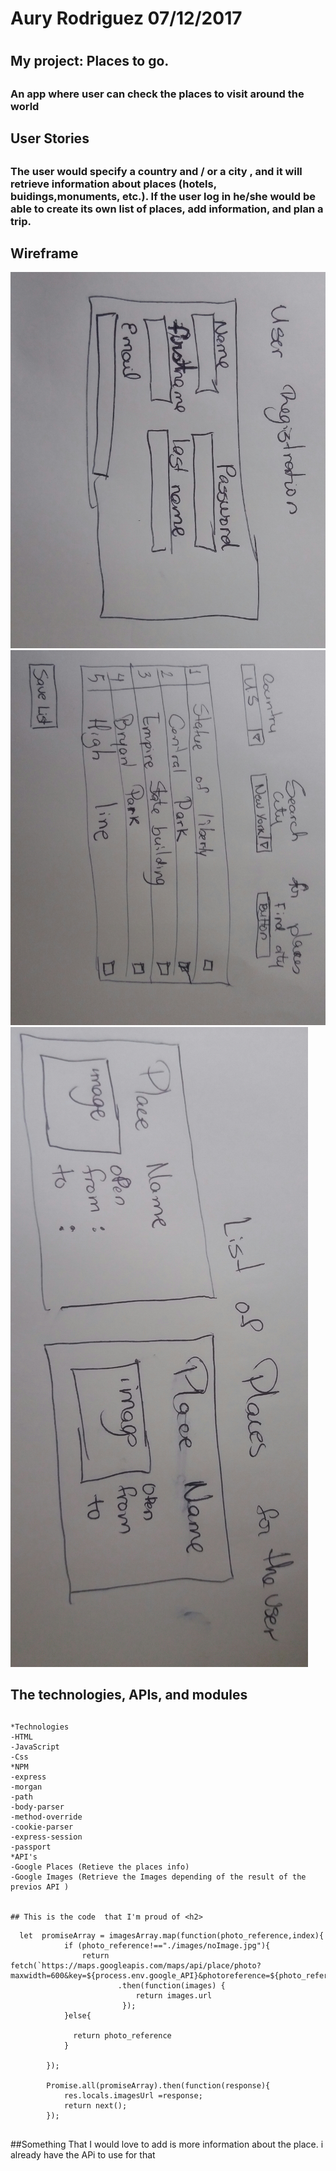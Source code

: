 

# Aury Rodriguez 07/12/2017<h1> 
## My project: Places to go. <h2> 
### An app where user can check the places to visit around the world<h3>

## User Stories <h2>
### The user would specify a country and / or a city , and it will retrieve information about places (hotels, buidings,monuments, etc.). If the user log in he/she would be able to create its own list of places, add information, and plan a trip. <h3> 


## Wireframe


![Wire frame](./scr/wf1.jpg)
![Wire frame](./scr/wf2.jpg)
![Wire frame](./scr/wf3.jpg)


## The technologies, APIs, and modules <h2>
	*Technologies	
	-HTML
	-JavaScript
	-Css
	*NPM
	-express
	-morgan
	-path
	-body-parser
	-method-override
	-cookie-parser
	-express-session
	-passport
	*API's
	-Google Places (Retieve the places info)
	-Google Images (Retrieve the Images depending of the result of the previos API )


	## This is the code  that I'm proud of <h2>
```
  let  promiseArray = imagesArray.map(function(photo_reference,index){
            if (photo_reference!=="./images/noImage.jpg"){
                return fetch(`https://maps.googleapis.com/maps/api/place/photo?maxwidth=600&key=${process.env.google_API}&photoreference=${photo_reference}`)
                        .then(function(images) {
                            return images.url
                         });
            }else{

              return photo_reference
            }

        });

        Promise.all(promiseArray).then(function(response){
            res.locals.imagesUrl =response;
            return next();
        });


```

##Something That I would love to add is more information about the place. i already have the APi to use for that <h2>
